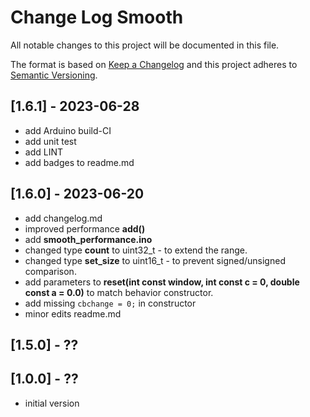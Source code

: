 # Change Log Smooth

All notable changes to this project will be documented in this file.

The format is based on [Keep a Changelog](http://keepachangelog.com/)
and this project adheres to [Semantic Versioning](http://semver.org/).


## [1.6.1] - 2023-06-28
- add Arduino build-CI
- add unit test
- add LINT
- add badges to readme.md


## [1.6.0] - 2023-06-20
- add changelog.md
- improved performance **add()**
- add **smooth_performance.ino**
- changed type **count** to uint32_t - to extend the range.
- changed type **set_size** to uint16_t - to prevent signed/unsigned comparison.
- add parameters to **reset(int const window, int const c = 0, double const a = 0.0)** 
  to match behavior constructor.
- add missing ```cbchange = 0;``` in constructor
- minor edits readme.md


## [1.5.0] - ??


## [1.0.0] - ??
- initial version

